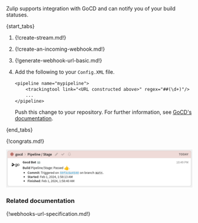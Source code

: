 Zulip supports integration with GoCD and can notify you of
your build statuses.

{start_tabs}

1. {!create-stream.md!}

1. {!create-an-incoming-webhook.md!}

1. {!generate-webhook-url-basic.md!}

1. Add the following to your `Config.XML` file.

    ```
    <pipeline name="mypipeline">
        <trackingtool link="<URL constructed above>" regex="##(\d+)"/>
        ...
    </pipeline>
    ```

    Push this change to your repository. For further information,
    see [GoCD's documentation](https://docs.gocd.org/current/integration/).

{end_tabs}

{!congrats.md!}

![](/static/images/integrations/gocd/001.png)

### Related documentation

{!webhooks-url-specification.md!}
